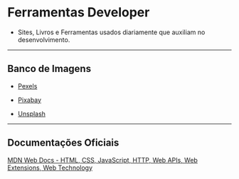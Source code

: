 # Ferramentas Developer
* Sites, Livros e Ferramentas usados diariamente que auxiliam no desenvolvimento.
---
## Banco de Imagens
* [Pexels](https://www.pexels.com/pt-br/)

* [Pixabay](https://pixabay.com/pt/)

* [Unsplash](https://unsplash.com/)

---
## Documentações Oficiais
[MDN Web Docs - HTML, CSS, JavaScript, HTTP, Web APIs, Web Extensions, Web Technology](https://developer.mozilla.org/en-US/)


